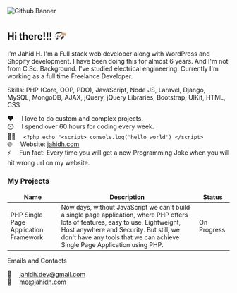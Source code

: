 ![Github Banner](images/github-cover.png)

## Hi there!!! <img src="images/cute-penguin.gif" width="28px" alt="welcome">

I'm Jahid H. I'm a Full stack web developer along with WordPress and Shopify development. I have been doing this for almost 6 years. And I'm not from C.Sc. Background. I've studied electrical engineering. Currently I'm working as a full time Freelance Developer.

Skills: PHP (Core, OOP, PDO), JavaScript, Node JS, Laravel, Django, MySQL, MongoDB, AJAX, jQuery, jQuery Libraries, Bootstrap, UIKit, HTML, CSS

:hearts: &emsp;I love to do custom and complex projects. <br/>
⏲️ &emsp;I spend over 60 hours for coding every week. <br/>
👩‍💻 &emsp;`<?php echo "<script> console.log('hello world') </script>` <br/>
🌐 &emsp;Website: [jahidh.com](jahidh.com)<br/>
⚡ &emsp;Fun fact: Every time you will get a new Programming Joke when you will hit wrong url on my website.

### My Projects

<table>
  <thead align="center">
    <tr border: none;>
      <td><b>Name</b></td>
      <td><b>Description</b></td>
      <td><b>Status</b></td>
    </tr>
  </thead>
  <tbody>
    <tr>
      <td>PHP Single Page Application Framework</td>
      <td>Now days, without JavaScript we can't build a single page application, where PHP offers lots of features, easy to use, Lightweight, Host anywhere and Security. But still, we don't have any tools that we can achieve Single Page Application using PHP.</td>
      <td>On Progress</td>
    </tr>
  </tbody>
</table

#### Emails and Contacts

:email: &emsp;[jahidh.dev@gmail.com](mailto:jahidh.dev@gmail.com)
<br >
:email: &emsp;[me@jahidh.com](jahidh.com)
